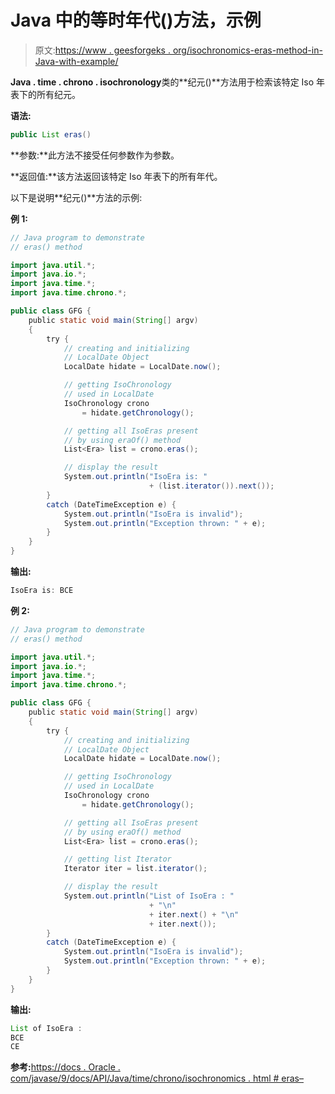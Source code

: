 # Java 中的等时年代()方法，示例

> 原文:[https://www . geesforgeks . org/isochronomics-eras-method-in-Java-with-example/](https://www.geeksforgeeks.org/isochronology-eras-method-in-java-with-example/)

**Java . time . chrono . isochronology**类的**纪元()**方法用于检索该特定 Iso 年表下的所有纪元。

**语法:**

```java
public List eras()
```

**参数:**此方法不接受任何参数作为参数。

**返回值:**该方法返回该特定 Iso 年表下的所有年代。

以下是说明**纪元()**方法的示例:

**例 1:**

```java
// Java program to demonstrate
// eras() method

import java.util.*;
import java.io.*;
import java.time.*;
import java.time.chrono.*;

public class GFG {
    public static void main(String[] argv)
    {
        try {
            // creating and initializing
            // LocalDate Object
            LocalDate hidate = LocalDate.now();

            // getting IsoChronology
            // used in LocalDate
            IsoChronology crono
                = hidate.getChronology();

            // getting all IsoEras present
            // by using eraOf() method
            List<Era> list = crono.eras();

            // display the result
            System.out.println("IsoEra is: "
                               + (list.iterator()).next());
        }
        catch (DateTimeException e) {
            System.out.println("IsoEra is invalid");
            System.out.println("Exception thrown: " + e);
        }
    }
}
```

**输出:**

```java
IsoEra is: BCE

```

**例 2:**

```java
// Java program to demonstrate
// eras() method

import java.util.*;
import java.io.*;
import java.time.*;
import java.time.chrono.*;

public class GFG {
    public static void main(String[] argv)
    {
        try {
            // creating and initializing
            // LocalDate Object
            LocalDate hidate = LocalDate.now();

            // getting IsoChronology
            // used in LocalDate
            IsoChronology crono
                = hidate.getChronology();

            // getting all IsoEras present
            // by using eraOf() method
            List<Era> list = crono.eras();

            // getting list Iterator
            Iterator iter = list.iterator();

            // display the result
            System.out.println("List of IsoEra : "
                               + "\n"
                               + iter.next() + "\n"
                               + iter.next());
        }
        catch (DateTimeException e) {
            System.out.println("IsoEra is invalid");
            System.out.println("Exception thrown: " + e);
        }
    }
}
```

**输出:**

```java
List of IsoEra : 
BCE
CE

```

**参考:**[https://docs . Oracle . com/javase/9/docs/API/Java/time/chrono/isochronomics . html # eras–](https://docs.oracle.com/javase/9/docs/api/java/time/chrono/IsoChronology.html#eras--)
